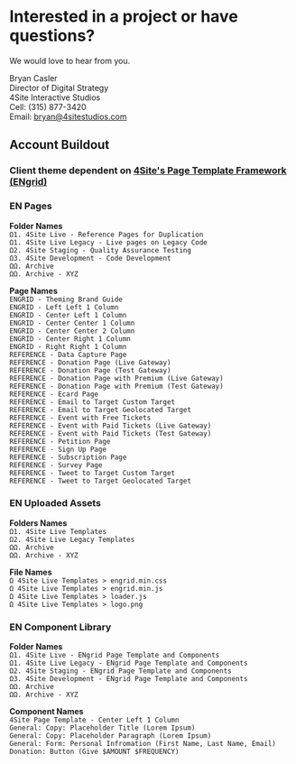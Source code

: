# Interested in a project or have questions?

We would love to hear from you.

Bryan Casler  
Director of Digital Strategy  
4Site Interactive Studios  
Cell: (315) 877-3420  
Email: bryan@4sitestudios.com


## Account Buildout
### Client theme dependent on [4Site's Page Template Framework (ENgrid)](https://github.com/4site-interactive-studios/engrid-scripts)

### EN Pages

**Folder Names**<br/>
`Ω1. 4Site Live - Reference Pages for Duplication`<br/>
`Ω1. 4Site Live Legacy - Live pages on Legacy Code`<br/>
`Ω2. 4Site Staging - Quality Assurance Testing`<br/>
`Ω3. 4Site Development - Code Development`<br/>
`ΩΩ. Archive`<br/>
`ΩΩ. Archive - XYZ`

**Page Names**<br/>
`ENGRID - Theming Brand Guide`<br/>
`ENGRID - Left Left 1 Column`<br/>
`ENGRID - Center Left 1 Column`<br/>
`ENGRID - Center Center 1 Column`<br/>
`ENGRID - Center Center 2 Column`<br/>
`ENGRID - Center Right 1 Column`<br/>
`ENGRID - Right Right 1 Column`<br/>
`REFERENCE - Data Capture Page`<br/>
`REFERENCE - Donation Page (Live Gateway)`<br/>
`REFERENCE - Donation Page (Test Gateway)`<br/>
`REFERENCE - Donation Page with Premium (Live Gateway)`<br/>
`REFERENCE - Donation Page with Premium (Test Gateway)`<br/>
`REFERENCE - Ecard Page`<br/>
`REFERENCE - Email to Target Custom Target`<br/>
`REFERENCE - Email to Target Geolocated Target`<br/>
`REFERENCE - Event with Free Tickets`<br/>
`REFERENCE - Event with Paid Tickets (Live Gateway)`<br/>
`REFERENCE - Event with Paid Tickets (Test Gateway)`<br/>
`REFERENCE - Petition Page`<br/>
`REFERENCE - Sign Up Page`<br/>
`REFERENCE - Subscription Page`<br/>
`REFERENCE - Survey Page`<br/>
`REFERENCE - Tweet to Target Custom Target`<br/>
`REFERENCE - Tweet to Target Geolocated Target`

### EN Uploaded Assets

**Folders Names**<br/>
`Ω1. 4Site Live Templates`<br/>
`Ω2. 4Site Live Legacy Templates`<br/>
`ΩΩ. Archive`<br/>
`ΩΩ. Archive - XYZ`

**File Names**<br/>
`Ω 4Site Live Templates > engrid.min.css`<br/>
`Ω 4Site Live Templates > engrid.min.js`<br/>
`Ω 4Site Live Templates > loader.js`<br/>
`Ω 4Site Live Templates > logo.png`

### EN Component Library

**Folder Names**<br/>
`Ω1. 4Site Live - ENgrid Page Template and Components`<br/>
`Ω1. 4Site Live Legacy - ENgrid Page Template and Components`<br/>
`Ω2. 4Site Staging - ENgrid Page Template and Components`<br/>
`Ω3. 4Site Development - ENgrid Page Template and Components`<br/>
`ΩΩ. Archive`<br/>
`ΩΩ. Archive - XYZ`

**Component Names**<br/>
`4Site Page Template - Center Left 1 Column`<br/>
`General: Copy: Placeholder Title (Lorem Ipsum)`<br/>
`General: Copy: Placeholder Paragraph (Lorem Ipsum)`<br/>
`General: Form: Personal Infromation (First Name, Last Name, Email)`<br/>
`Donation: Button (Give $AMOUNT $FREQUENCY)`
